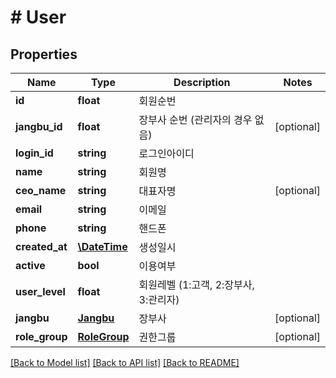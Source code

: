 # # User

## Properties

Name | Type | Description | Notes
------------ | ------------- | ------------- | -------------
**id** | **float** | 회원순번 |
**jangbu_id** | **float** | 장부사 순번 (관리자의 경우 없음) | [optional]
**login_id** | **string** | 로그인아이디 |
**name** | **string** | 회원명 |
**ceo_name** | **string** | 대표자명 | [optional]
**email** | **string** | 이메일 |
**phone** | **string** | 핸드폰 |
**created_at** | [**\DateTime**](\DateTime.md) | 생성일시 |
**active** | **bool** | 이용여부 |
**user_level** | **float** | 회원레벨 (1:고객, 2:장부사, 3:관리자) |
**jangbu** | [**Jangbu**](Jangbu.md) | 장부사 | [optional]
**role_group** | [**RoleGroup**](RoleGroup.md) | 권한그룹 | [optional]

[[Back to Model list]](../../README.md#models) [[Back to API list]](../../README.md#endpoints) [[Back to README]](../../README.md)
